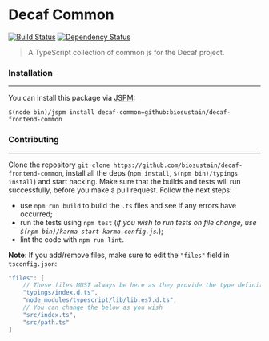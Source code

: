 # Decaf Common

[![Build Status](https://travis-ci.org/biosustain/decaf-frontend-common.svg?branch=master)](https://travis-ci.org/biosustain/decaf-frontend-common)
[![Dependency Status](https://gemnasium.com/badges/github.com/biosustain/decaf-frontend-common.svg)](https://gemnasium.com/github.com/biosustain/decaf-frontend-common)

> A TypeScript collection of common js for the Decaf project.

### Installation
----------------
You can install this package via [JSPM](http://jspm.io/): 
```shell
$(node bin)/jspm install decaf-common=github:biosustain/decaf-frontend-common
```


### Contributing
----------------
Clone the repository `git clone https://github.com/biosustain/decaf-frontend-common`, install all the deps (`npm install`, `$(npm bin)/typings install`) and start hacking.
Make sure that the builds and tests will run successfully, before you make a pull request. Follow the next steps:
- use `npm run build` to build the `.ts` files and see if any errors have occurred;
- run the tests using `npm test` (*if you wish to run tests on file change, use `$(npm bin)/karma start karma.config.js`.*);
- lint the code with `npm run lint`.

**Note**: If you add/remove files, make sure to edit the `"files"` field in `tsconfig.json`:
```js
"files": [
    // These files MUST always be here as they provide the type definitions
    "typings/index.d.ts",
    "node_modules/typescript/lib/lib.es7.d.ts",
    // You can change the below as you wish
    "src/index.ts",
    "src/path.ts"
]
```
